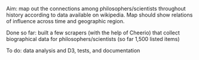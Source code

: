 Aim: map out the connections among philosophers/scientists throughout history according to data available on wikipedia. Map should show relations of influence across time and geographic region.

Done so far: built a few scrapers (with the help of Cheerio) that collect biographical data for philosophers/scientists (so far 1,500 listed items)

To do: data analysis and D3, tests, and documentation
